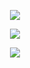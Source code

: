 <p align='center'>
  <img src="https://img.shields.io/badge/java-%23ED8B00.svg?&style=for-the-badge&logo=java&logoColor=white%22/%3E
  <img src="https://img.shields.io/badge/python%20-%2314354C.svg?&style=for-the-badge&logo=python&logoColor=white%22/%3E 
  <img src="https://img.shields.io/badge/node.js%20-%2343853D.svg?&style=for-the-badge&logo=node.js&logoColor=white%22/%3E
  <img src="https://img.shields.io/badge/shell%20-%23121011.svg?&style=for-the-badge&logo=gnu-bash&logoColor=white%22/%3E
</p>

<p align='center'>
  <img src="https://img.shields.io/badge/nz%231337%20-%237289DA.svg?&style=for-the-badge&logo=discord&logoColor=white%22/%3E
</p>

<p align='center'>
<img src="https://cdn.discordapp.com/attachments/816686038734340127/816957858292826122/ezgif-7-539f1a0cecc5.gif%22/%3E
</p>

<p align='center'>
  <img align="center" src="https://github-readme-stats.vercel.app/api/top-langs/?username=thisisnzed&layout=compact&theme=radical" />
</p>
